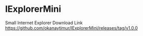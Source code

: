 # IExplorerMini
Small Internet Explorer
Download Link
https://github.com/okanaytimur/IExplorerMini/releases/tag/v1.0.0

